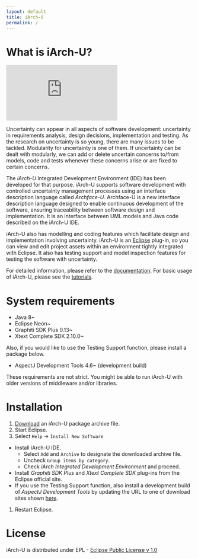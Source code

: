 ```yaml
---
layout: default
title: iArch-U
permalink: /
---
```


# What is iArch-U?

<div markdown="0" class="introduction-video">
  <div markdown="0" class="video-wrapper introduction-video-wrapper">
    <iframe src="https://www.youtube.com/embed/QeFzPAjF9gg?rel=0" frameborder="0" allowfullscreen></iframe>
  </div>
</div>

Uncertainty can appear in all aspects of software development: uncertainty in requirements analysis, design decisions, implementation and testing.
As the research on uncertainty is so young, there are many issues to be tackled.
Modularity for uncertainty is one of them.
If uncertainty can be dealt with modularly, we can add or delete uncertain concerns to/from models, code and tests whenever these concerns arise or are fixed to certain concerns.

The _iArch-U_ Integrated Development Environment (IDE) has been developed for that purpose.<!-- (double blind test)
 by the members of [Principles of Software Languages (POSL) research group](http://posl.ait.kyushu-u.ac.jp/index.html)
-->
iArch-U supports software development with controlled uncertainty management processes using an interface description language called _Archface-U_.
Archface-U is a new interface description language designed to enable continuous development of the software, ensuring traceability between software design and implementation.
It is an interface between UML models and Java code described on the iArch-U IDE.

iArch-U also has modelling and coding features which facilitate design and implementation involving uncertainty.
iArch-U is an [Eclipse](https://eclipse.org/) plug-in, so you can view and edit project assets within an environment tightly integrated with Eclipse.
It also has testing support and model inspection features for testing the software with uncertainty.

For detailed information, please refer to the [documentation](documentation/).
For basic usage of iArch-U, please see the [tutorials](tutorials/).


# System requirements

- Java 8~
- Eclipse Neon~
- Graphiti SDK Plus 0.13~
- Xtext Complete SDK 2.10.0~

Also, if you would like to use the Testing Support function, please install a package below.
- AspectJ Development Tools 4.6~ (development build)

These requirements are not strict.
You might be able to run iArch-U with older versions of middleware and/or libraries.


# Installation

1. [Download](https://github.com/posl/iArch/releases) an iArch-U package archive file.
1. Start Eclipse.
1. Select `Help` -> `Install New Software`
  - Install iArch-U IDE.
    - Select `Add` and `Archive` to designate the downloaded archive file.
    - Uncheck `Group items by category`.
    - Check _iArch Integrated Development Environment_ and proceed.
  - Install _Graphiti SDK Plus_ and _Xtext Complete SDK_ plug-ins from the Eclipse official site.
  - If you use the Testing Support function, also install a development build of _AspectJ Development Tools_ by updating the URL to one of download sites shown [here](https://eclipse.org/ajdt/downloads/).
1. Restart Eclipse.


<!-- (double blind test)
# Contact

If you have any questions or comments, please email us: [iarch@posl.ait.kyushu-u.ac.jp](mailto:iarch@posl.ait.kyushu-u.ac.jp)
-->

# License

iArch-U is distributed under EPL - [Eclipse Public License v 1.0](https://eclipse.org/org/documents/epl-v10.php)

<!-- (double blind test)
# Acknowledgements

This research is being conducted as a part of the Grant-in-aid for Scientific Research (A) 26240007 by the Ministry of Education, Culture, Sports, Science and Technology, Japan.
-->
